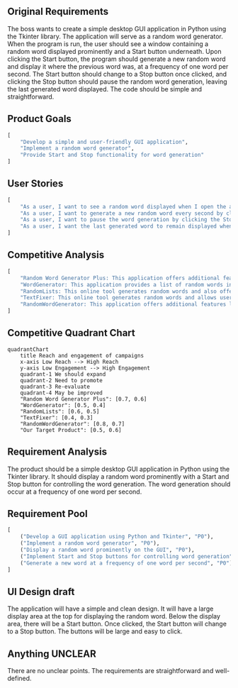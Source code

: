 ## Original Requirements
The boss wants to create a simple desktop GUI application in Python using the Tkinter library. The application will serve as a random word generator. When the program is run, the user should see a window containing a random word displayed prominently and a Start button underneath. Upon clicking the Start button, the program should generate a new random word and display it where the previous word was, at a frequency of one word per second. The Start button should change to a Stop button once clicked, and clicking the Stop button should pause the random word generation, leaving the last generated word displayed. The code should be simple and straightforward.

## Product Goals
```python
[
    "Develop a simple and user-friendly GUI application",
    "Implement a random word generator",
    "Provide Start and Stop functionality for word generation"
]
```

## User Stories
```python
[
    "As a user, I want to see a random word displayed when I open the application",
    "As a user, I want to generate a new random word every second by clicking the Start button",
    "As a user, I want to pause the word generation by clicking the Stop button",
    "As a user, I want the last generated word to remain displayed when I stop the word generation"
]
```

## Competitive Analysis
```python
[
    "Random Word Generator Plus: This application offers additional features like word length selection and word type selection",
    "WordGenerator: This application provides a list of random words instead of one word at a time",
    "RandomLists: This online tool generates random words and also offers other types of random generators",
    "TextFixer: This online tool generates random words and allows users to select the number of words to generate",
    "RandomWordGenerator: This application offers additional features like generating random sentences and paragraphs"
]
```

## Competitive Quadrant Chart
```mermaid
quadrantChart
    title Reach and engagement of campaigns
    x-axis Low Reach --> High Reach
    y-axis Low Engagement --> High Engagement
    quadrant-1 We should expand
    quadrant-2 Need to promote
    quadrant-3 Re-evaluate
    quadrant-4 May be improved
    "Random Word Generator Plus": [0.7, 0.6]
    "WordGenerator": [0.5, 0.4]
    "RandomLists": [0.6, 0.5]
    "TextFixer": [0.4, 0.3]
    "RandomWordGenerator": [0.8, 0.7]
    "Our Target Product": [0.5, 0.6]
```

## Requirement Analysis
The product should be a simple desktop GUI application in Python using the Tkinter library. It should display a random word prominently with a Start and Stop button for controlling the word generation. The word generation should occur at a frequency of one word per second.

## Requirement Pool
```python
[
    ("Develop a GUI application using Python and Tkinter", "P0"),
    ("Implement a random word generator", "P0"),
    ("Display a random word prominently on the GUI", "P0"),
    ("Implement Start and Stop buttons for controlling word generation", "P0"),
    ("Generate a new word at a frequency of one word per second", "P0")
]
```

## UI Design draft
The application will have a simple and clean design. It will have a large display area at the top for displaying the random word. Below the display area, there will be a Start button. Once clicked, the Start button will change to a Stop button. The buttons will be large and easy to click.

## Anything UNCLEAR
There are no unclear points. The requirements are straightforward and well-defined.